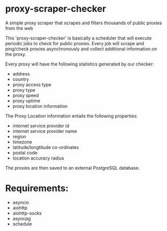 # proxy-scraper-checker
A simple proxy scraper that scrapes and filters thousands of public proxies from the web

This 'proxy-scraper-checker' is basically a scheduler that will execute periodic jobs to check for public proxies.
Every job will scrape and ping/check proxies asynchronously and collect additional information on the proxy.

Every proxy will have the following statistics generated by our checker:

- address
- country
- proxy access type
- proxy type
- proxy speed
- proxy uptime
- proxy location information

The Proxy Location information entails the following properties:

- internet service provider id
- internet service provider name
- region
- timezone
- latitude/longtitude co-ordinates
- postal code
- location accuracy radius

The proxies are then saved to an external PostgreSQL database.

# Requirements:

- asyncio
- aiohttp
- aiohttp-socks
- asyncpg
- schedule
